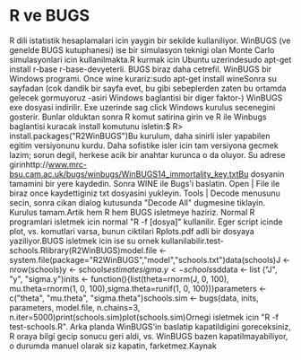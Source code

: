 # R ve BUGS

R dili istatistik hesaplamalari icin yaygin bir sekilde
kullaniliyor. WinBUGS (ve genelde BUGS kutuphanesi) ise bir simulasyon
teknigi olan Monte Carlo simulasyonlari icin kullanilmakta.R kurmak
icin Ubuntu uzerindesudo apt-get install r-base
r-base-devyeterli. BUGS biraz daha cetrefil. WinBUGS bir Windows
programi. Once wine kurariz:sudo apt-get install wineSonra su sayfadan
(cok dandik bir sayfa evet, bu gibi sebeplerden zaten bu ortamda
gelecek gormuyoruz -asiri Windows baglantisi bir diger faktor-)
WinBUGS exe dosyasi indirilir. Exe uzerinde sag click Windows kurulus
secenegini gosterir. Bunlar olduktan sonra R komut satirina girin ve R
ile Winbugs baglantisi kuracak install komutunu isletin:$ R>
install.packages("R2WinBUGS")Bu kurulum, daha sinirli isler yapabilen
egitim versiyonunu kurdu. Daha sofistike isler icin tam versiyona
gecmek lazim; sorun degil, herkese acik bir anahtar kurunca o da
oluyor. Su adrese
girinhttp://www.mrc-bsu.cam.ac.uk/bugs/winbugs/WinBUGS14_immortality_key.txtBu
dosyanin tamamini bir yere kaydedin. Sonra WINE ile Bugs'i
baslatin. Open | File ile biraz once kaydettiginiz txt dosyasini
yukleyin. Tools | Decode menusunu secin, sonra cikan dialog kutusunda
"Decode All" dugmesine tiklayin. Kurulus tamam.Artik hem R hem BUGS
isletmeye haziriz. Normal R programlari isletmek icin normal "R -f
[dosya]" kullanilir. Eger script icinde plot, vs. komutlari varsa,
bunun ciktilari Rplots.pdf adli bir dosyaya yaziliyor.BUGS isletmek
icin ise su ornek
kullanilabilir.test-schools.Rlibrary(R2WinBUGS)model.file <-
system.file(package="R2WinBUGS","model","schools.txt")data(schools)J
<- nrow(schools)y <- schools$estimatesigma.y <- schools$sddata <- list
("J", "y", "sigma.y")inits <- function(){list(theta=rnorm(J, 0, 100),
mu.theta=rnorm(1, 0, 100),sigma.theta=runif(1, 0, 100))}parameters <-
c("theta", "mu.theta", "sigma.theta")schools.sim <- bugs(data, inits,
parameters, model.file, n.chains=3,
n.iter=5000)print(schools.sim)plot(schools.sim)Ornegi isletmek icin "R
-f test-schools.R". Arka planda WinBUGS'in baslatip kapatildigini
goreceksiniz, R oraya bilgi gecip sonucu geri aldi, vs. WinBUGS bazen
kapatilmayabiliyor, o durumda manuel olarak siz kapatin,
farketmez.Kaynak




